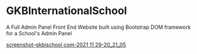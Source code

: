 # GKBInternationalSchool
A Full Admin Panel Front End Website built using Bootstrap DOM framework for a School's Admin Panel

[screenshot-gkbischool com-2021 11 29-20_21_05](https://user-images.githubusercontent.com/25121899/143889671-23b6bb8b-4d03-4df6-bd1e-2b5aaa85cf7f.png)

